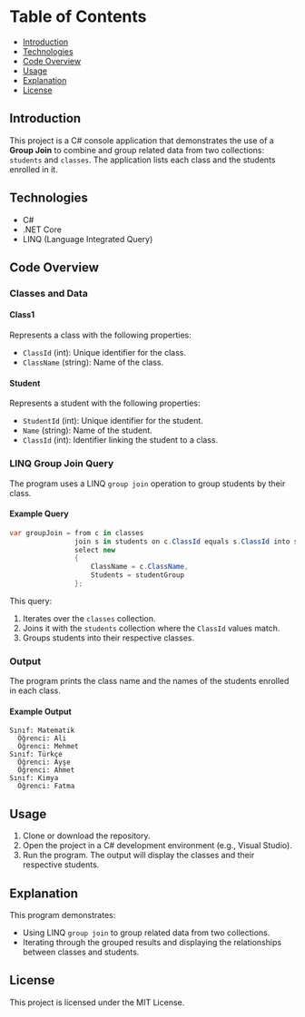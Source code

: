 
# Table of Contents

- [Introduction](#introduction)
- [Technologies](#technologies)
- [Code Overview](#code-overview)
- [Usage](#usage)
- [Explanation](#explanation)
- [License](#license)

## Introduction

This project is a C# console application that demonstrates the use of a **Group Join** to combine and group related data from two collections: `students` and `classes`. The application lists each class and the students enrolled in it.

## Technologies

- C#
- .NET Core
- LINQ (Language Integrated Query)

## Code Overview

### Classes and Data

#### Class1
Represents a class with the following properties:
- `ClassId` (int): Unique identifier for the class.
- `ClassName` (string): Name of the class.

#### Student
Represents a student with the following properties:
- `StudentId` (int): Unique identifier for the student.
- `Name` (string): Name of the student.
- `ClassId` (int): Identifier linking the student to a class.

### LINQ Group Join Query
The program uses a LINQ `group join` operation to group students by their class.

#### Example Query
```csharp
var groupJoin = from c in classes
                join s in students on c.ClassId equals s.ClassId into studentGroup
                select new
                {
                    ClassName = c.ClassName,
                    Students = studentGroup
                };
```

This query:
1. Iterates over the `classes` collection.
2. Joins it with the `students` collection where the `ClassId` values match.
3. Groups students into their respective classes.

### Output
The program prints the class name and the names of the students enrolled in each class.

#### Example Output
```
Sınıf: Matematik
  Öğrenci: Ali
  Öğrenci: Mehmet
Sınıf: Türkçe
  Öğrenci: Ayşe
  Öğrenci: Ahmet
Sınıf: Kimya
  Öğrenci: Fatma
```

## Usage

1. Clone or download the repository.
2. Open the project in a C# development environment (e.g., Visual Studio).
3. Run the program. The output will display the classes and their respective students.

## Explanation

This program demonstrates:
- Using LINQ `group join` to group related data from two collections.
- Iterating through the grouped results and displaying the relationships between classes and students.

## License

This project is licensed under the MIT License.
